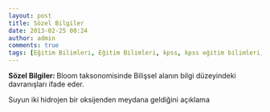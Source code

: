 ```yaml
---
layout: post
title: Sözel Bilgiler
date: 2013-02-25 00:24
author: admin
comments: true
tags: [Eğitim Bilimleri, Eğitim Bilimleri, kpss, kpss eğitim bilimleri, Kpss Sözlük, s]
---
```

<strong>Sözel Bilgiler: </strong>Bloom taksonomisinde Bilişsel alanın bilgi düzeyindeki davranışları ifade eder.

Suyun iki hidrojen bir oksijenden meydana geldiğini açıklama
